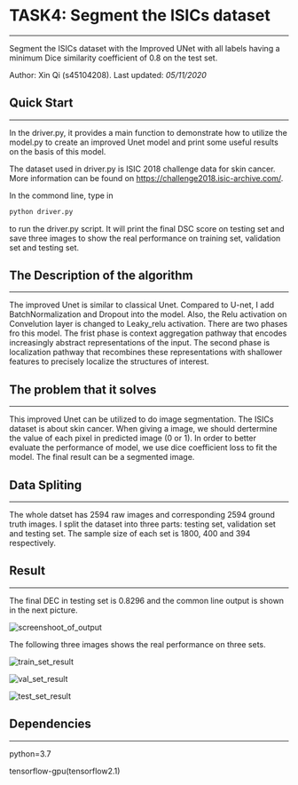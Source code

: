 # TASK4: Segment the ISICs dataset 

------

Segment the ISICs dataset with the Improved UNet with all labels having a minimum Dice similarity coefficient of 0.8 on the test set.

Author: Xin Qi (s45104208).       Last updated: *05/11/2020*

## **Quick Start**

------

In the driver.py, it provides a main function to demonstrate how to utilize the model.py to create an improved Unet model and print some useful results on the basis of this model.

The dataset used in driver.py is ISIC 2018 challenge data for skin cancer. More information can be found on https://challenge2018.isic-archive.com/. 

In the commond line, type in

```bash
python driver.py
```

to run the driver.py script. It will print the final DSC score on testing set and save three images to show the real performance on training set, validation set and testing set.

## **The Description of the algorithm**

------

The improved Unet is similar to classical Unet. Compared to U-net, I add BatchNormalization and Dropout into the model. Also, the Relu activation on Convelution layer is changed to Leaky_relu activation. There are two phases fro this model. The frist phase is context aggregation pathway that encodes increasingly abstract representations of the input. The second phase is localization pathway that recombines these representations with shallower features to precisely localize the structures of interest.

## **The problem that it solves**

------

This improved Unet can be utilized to do image segmentation. The ISICs dataset is about skin cancer. When giving a image, we should dertermine the value of each pixel in predicted image (0 or 1). In order to better evaluate the performance of model, we use dice coefficient loss to fit the model.  The final result can be a segmented image.

## **Data Spliting**

------

The whole datset has 2594 raw images and corresponding 2594 ground truth images. I split the dataset into three parts: testing set, validation set and testing set. The sample size of each set is 1800, 400 and 394 respectively.

## **Result**

------

The final DEC in testing set is 0.8296 and the common line output is shown in the next picture.

![screenshoot_of_output](/Users/qixin/Desktop/PatternFlow/recognition/Task4_ISIC_seg_S4510420_Xin_Qi/image_results/screenshoot_of_output.png)

The following three images shows the real performance on three sets.

![train_set_result](/Users/qixin/Desktop/PatternFlow/recognition/Task4_ISIC_seg_S4510420_Xin_Qi/image_results/train_set_result.png)

![val_set_result](/Users/qixin/Desktop/PatternFlow/recognition/Task4_ISIC_seg_S4510420_Xin_Qi/image_results/val_set_result.png)

![test_set_result](/Users/qixin/Desktop/PatternFlow/recognition/Task4_ISIC_seg_S4510420_Xin_Qi/image_results/test_set_result.png)

## **Dependencies**

------

python=3.7

tensorflow-gpu(tensorflow2.1)

